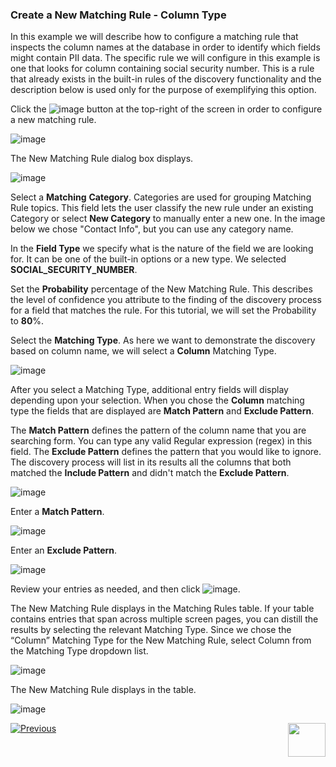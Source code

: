 ### Create a New Matching Rule - Column Type

In this example we will describe how to configure a matching rule that inspects the column names at the database in order to identify which fields might contain PII data. The specific rule we will configure in this example is one that looks for column containing social security number. This is a rule that already exists in the built-in rules of the discovery functionality and the description below is used only for the purpose of exemplifying this option. 

Click the ![image](../images/ICON_NewMatchingRule.jpg) button at the top-right of the screen in order to configure a new matching rule. 

![image](../images/07_12_Discovery_RulesTab_Callout.jpg)

The New Matching Rule dialog box displays. 

![image](../images/07_1_Discovery_NewMatchingRule.jpg)

Select a **Matching** **Category**. Categories are used for grouping Matching Rule topics. This field lets the user classify the new rule under an existing Category or select **New Category** to manually enter a new one. In the image below we chose "Contact Info", but you can use any category name.

In the **Field Type** we specify what is the nature of the field we are looking for. It can be one of the built-in options or a new type. We selected **SOCIAL_SECURITY_NUMBER**. 

Set the **Probability** percentage of the New Matching Rule. This describes the level of confidence you attribute to the finding of the discovery process for a field that matches the rule. For this tutorial, we will set the Probability to **80**%. 

Select the **Matching Type**. As here we want to demonstrate the discovery based on column name, we will select a **Column** Matching Type. 

![image](../images/07_7_Discovery_NewMatchingRule5.jpg)

After you select a Matching Type, additional entry fields will display depending upon your selection. When you chose the **Column** matching type the fields that are displayed are  **Match Pattern** and **Exclude Pattern**.

The **Match Pattern** defines the pattern of the column name that you are searching form. You can type any valid Regular expression (regex) in this field. 
The **Exclude Pattern** defines the pattern that you would like to ignore. 
The discovery process will list in its results all the columns that both matched the **Include Pattern** and didn't match the **Exclude Pattern**.

![image](../images/07_8_Discovery_NewMatchingRule6.jpg)

Enter a **Match Pattern**.

![image](../images/07_9_Discovery_NewMatchingRule7.jpg)

Enter an **Exclude Pattern**.

![image](../images/07_11_Discovery_NewMatchingRule9.jpg)

Review your entries as needed, and then click ![image](../images/08_ICON_Save.jpg).

The New Matching Rule displays in the Matching Rules table. If your table contains entries that span across multiple screen pages, you can distill the results by selecting the relevant Matching Type. Since we chose the “Column” Matching Type for the New Matching Rule, select Column from the Matching Type dropdown list.

![image](../images/07_2_Discovery_NewMatchingRule10.jpg)

The New Matching Rule displays in the table.

![image](../images/07_3_Discovery_NewMatchingRule11_Callout.jpg)



[![Previous](../images/Previous.png)]( 03_03_01_Discovery_NewMatchingRule_Landing.md)[<img align="right" width="60" height="54" src="../images/Next.png">](03_03_03_Discovery_NewMatchingRule_Data.md)
